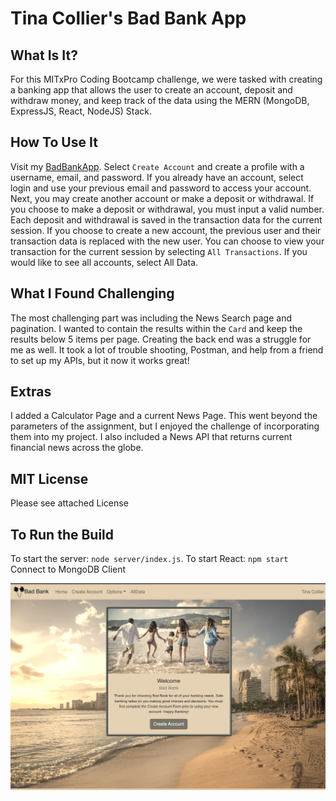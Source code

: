 # Tina Collier's Bad Bank App

## What Is It?
For this MITxPro Coding Bootcamp challenge, we were tasked with creating a banking app that allows the user to create an account, deposit and withdraw money, and keep track of the data using the MERN (MongoDB, ExpressJS, React, NodeJS) Stack.

## How To Use It
Visit my [BadBankApp](https://tinacollierbadbank.s3.amazonaws.com/index.html). Select `Create Account` and create a profile with a username, email, and password. If you already have an account, select login and use your previous email and password to access your account. Next, you may create another account or make a deposit or withdrawal. If you choose to make a deposit or withdrawal, you must input a valid number. Each deposit and withdrawal is saved in the transaction data for the current session. If you choose to create a new account, the previous user and their transaction data is replaced with the new user. You can choose to view your transaction for the current session by selecting `All Transactions`. If you would like to see all accounts, select All Data. 

## What I Found Challenging
The most challenging part was including the News Search page and pagination. I wanted to contain the results within the `Card` and keep the results below 5 items per page. Creating the back end was a struggle for me as well. It took a lot of trouble shooting, Postman, and help from a friend to set up my APIs, but it now it works great!

## Extras
I added a Calculator Page and a current News Page. This went beyond the parameters of the assignment, but I enjoyed the challenge of incorporating them into my project. I also included a News API that returns current financial news across the globe. 

## MIT License
Please see attached License

## To Run the Build
To start the server: `node server/index.js`.
To start React: `npm start`
Connect to MongoDB Client

![BadBank Image](public/src/pages/images/badbank.png)